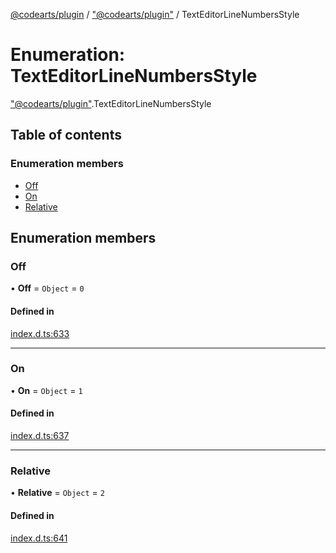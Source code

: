 [@codearts/plugin](../README.md) / ["@codearts/plugin"](../modules/_codearts_plugin_.md) / TextEditorLineNumbersStyle

# Enumeration: TextEditorLineNumbersStyle

["@codearts/plugin"](../modules/_codearts_plugin_.md).TextEditorLineNumbersStyle

## Table of contents

### Enumeration members

- [Off](codearts_plugin_.TextEditorLineNumbersStyle.md#off)
- [On](codearts_plugin_.TextEditorLineNumbersStyle.md#on)
- [Relative](codearts_plugin_.TextEditorLineNumbersStyle.md#relative)

## Enumeration members

### Off

• **Off** = `Object` = `0`

#### Defined in

[index.d.ts:633](https://github.com/huaweicloud/cloudide-plugin-api/blob/d4de966/index.d.ts#L633)

___

### On

• **On** = `Object` = `1`

#### Defined in

[index.d.ts:637](https://github.com/huaweicloud/cloudide-plugin-api/blob/d4de966/index.d.ts#L637)

___

### Relative

• **Relative** = `Object` = `2`

#### Defined in

[index.d.ts:641](https://github.com/huaweicloud/cloudide-plugin-api/blob/d4de966/index.d.ts#L641)
